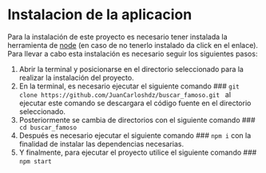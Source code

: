 # Instalacion de la aplicacion 
Para la instalación de este proyecto es necesario tener instalada la herramienta de [node]( https://nodejs.org/dist/v14.15.4/node-v14.15.4-x64.msi) (en caso de no tenerlo instalado da click en el enlace). Para llevar a cabo esta instalación es necesario seguir los siguientes pasos:
1)	Abrir la terminal y posicionarse en el directorio seleccionado para la realizar la instalación del proyecto.
2)	En la terminal, es necesario ejecutar el siguiente comando ### `git  clone https://github.com/JuanCarloshdz/buscar_famoso.git ` al ejecutar este comando se descargara el código fuente en el directorio seleccionado.
3)	Posteriormente se cambia de directorios con el siguiente comando ### ` cd buscar_famoso`
4)	Después es necesario ejecutar el siguiente comando ### ` npm i ` con la finalidad de instalar las dependencias necesarias.
5)	 Y finalmente, para ejecutar el proyecto utilice el siguiente comando  ### ` npm start `
